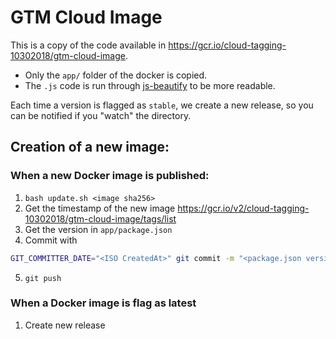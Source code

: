 # GTM Cloud Image

This is a copy of the code available in https://gcr.io/cloud-tagging-10302018/gtm-cloud-image.

- Only the `app/` folder of the docker is copied.
- The `.js` code is run through [js-beautify](https://github.com/beautify-web/js-beautify) to be more readable.

Each time a version is flagged as `stable`, we create a new release, so you can be notified if you "watch" the directory.

## Creation of a new image:

### When a new Docker image is published:
1. `bash update.sh <image sha256>`
2. Get the timestamp of the new image https://gcr.io/v2/cloud-tagging-10302018/gtm-cloud-image/tags/list
3. Get the version in `app/package.json`
4. Commit with
```sh
GIT_COMMITTER_DATE="<ISO CreatedAt>" git commit -m "<package.json version> (<image sha256>)"
```
5. `git push`

### When a Docker image is flag as latest

1. Create new release

